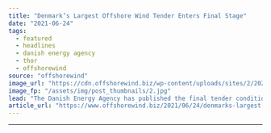 ```yaml
---
title: "Denmark’s Largest Offshore Wind Tender Enters Final Stage"
date: "2021-06-24"
tags: 
  - featured
  - headlines
  - danish energy agency
  - thor
  - offshorewind
source: "offshorewind"
image_url: "https://cdn.offshorewind.biz/wp-content/uploads/sites/2/2020/09/25155048/Thor_Danish-Energy-Agency.jpg"
image_fp: "/assets/img/post_thumbnails/2.jpg"
lead: "The Danish Energy Agency has published the final tender conditions for Denmark&#8217;s largest offshore"
article_url: "https://www.offshorewind.biz/2021/06/24/denmarks-largest-offshore-wind-tender-enters-final-stage/"
---
```


---
